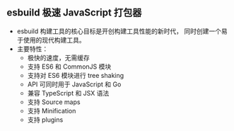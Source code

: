 ## esbuild 极速 JavaScript 打包器
- esbuild 构建工具的核心目标是开创构建工具性能的新时代， 同时创建一个易于使用的现代构建工具。
- 主要特性：
	- 极快的速度，无需缓存
	- 支持 ES6 和 CommonJS 模块
	- 支持对 ES6 模块进行 tree shaking
	- API 可同时用于 JavaScript 和 Go
	- 兼容 TypeScript 和 JSX 语法
	- 支持 Source maps
	- 支持 Minification
	- 支持 plugins